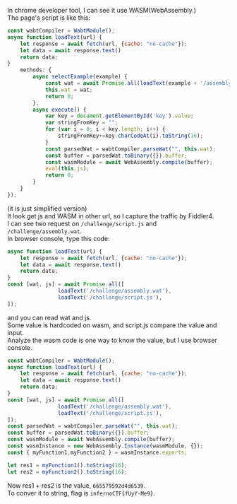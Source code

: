 In chrome developer tool, I can see it use WASM(WebAssembly.)  
The page's script is like this:
```js
const wabtCompiler = WabtModule();
async function loadText(url) {
    let response = await fetch(url, {cache: "no-cache"});
    let data = await response.text()
    return data;
}
    methods: {
        async selectExample(example) {
            const wat = await Promise.all(loadText(example + '/assembly.wat'));
            this.wat = wat;
            return 0;
        },
        async execute() {
			var key = document.getElementById('key').value;
			var stringFromKey = "";
			for (var i = 0; i < key.length; i++) {
  				stringFromKey+=key.charCodeAt(i).toString(16);
			}
            const parsedWat = wabtCompiler.parseWat("", this.wat);
            const buffer = parsedWat.toBinary({}).buffer;
            const wasmModule = await WebAssembly.compile(buffer);
            eval(this.js);
            return 0;
        }
    }
});
```
(it is just simplified version)  
It look get js and WASM in other url, so I capture the traffic by Fiddler4.  
I can see two request on ```/challenge/script.js``` and ```/challenge/assembly.wat```.  
In browser console, type this code:  
```js
async function loadText(url) {
    let response = await fetch(url, {cache: "no-cache"});
    let data = await response.text()
    return data;
}
const [wat, js] = await Promise.all([
                loadText('/challenge/assembly.wat'),
                loadText('/challenge/script.js'),
]);
```
and you can read wat and js.  
Some value is hardcoded on wasm, and script.js compare the value and input.  
Analyze the wasm code is one way to know the value, but I use browser console.  
```js
const wabtCompiler = WabtModule();
async function loadText(url) {
    let response = await fetch(url, {cache: "no-cache"});
    let data = await response.text()
    return data;
}
const [wat, js] = await Promise.all([
                loadText('/challenge/assembly.wat'),
                loadText('/challenge/script.js'),
]);
const parsedWat = wabtCompiler.parseWat("", this.wat);
const buffer = parsedWat.toBinary({}).buffer;
const wasmModule = await WebAssembly.compile(buffer);
const wasmInstance = new WebAssembly.Instance(wasmModule, {});
const { myFunction1,myFunction2 } = wasmInstance.exports;

let res1 = myFunction1().toString(16);
let res2 = myFunction2().toString(16);
```
Now res1 + res2 is the value, ```665579592d4d6539```.  
To conver it to string, flag is ```infernoCTF{fUyY-Me9}```.